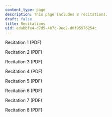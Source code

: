 ```yaml
---
content_type: page
description: This page includes 8 recitations.
draft: false
title: Recitations
uid: edabbfe4-d7d5-4b7c-9ee2-d0f95976254c
---
```

Recitation 1 (PDF)

Recitation 2 (PDF)

Recitation 3 (PDF)

Recitation 4 (PDF)

Recitation 5 (PDF)

Recitation 6 (PDF)

Recitation 7 (PDF)

Recitation 8 (PDF)